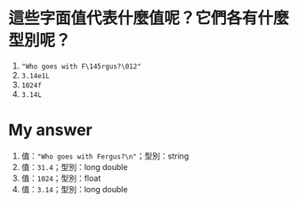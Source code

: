 # 這些字面值代表什麼值呢？它們各有什麼型別呢？

1. `"Who goes with F\145rgus?\012"`
2. `3.14e1L`
3. `1024f`
4. `3.14L`

# My answer

1. 值：`"Who goes with Fergus?\n"`；型別：string
2. 值：`31.4`；型別：long double
3. 值：`1024`；型別：float
4. 值：`3.14`；型別：long double